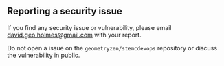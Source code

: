 ## Reporting a security issue

If you find any security issue or vulnerability, please email [david.geo.holmes@gmail.com](mailto:david.geo.holmes@gmail.com) with your report.

Do not open a issue on the `geometryzen/stemcdevops` repository or discuss the vulnerability in public.
